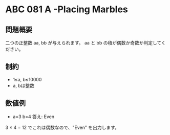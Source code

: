 # ABC 081 A -Placing Marbles
## 問題概要
二つの正整数 aa, bb が与えられます。 aa と bb の積が偶数か奇数か判定してください。

## 制約
* 1≤a, b≤10000
* a, bは整数

## 数値例
* a=3 b=4 答え: Even

3 × 4 = 12 でこれは偶数なので、"Even" を出力します。